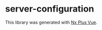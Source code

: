 # server-configuration

This library was generated with [Nx Plus Vue](https://github.com/ZachJW34/nx-plus/tree/master/libs/vue).
